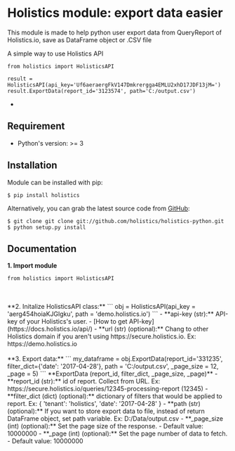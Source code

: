 Holistics module: export data easier
=========================
This module is made to help python user export data from QueryReport of Holistics.io, save as DataFrame object or .CSV file

A simple way to use Holistics API

```
from holistics import HolisticsAPI

result = HolisticsAPI(api_key='Uf6aeraergFkV147Dmkrergga4EMLU2xhD17JDF13jM=')
result.ExportData(report_id='3123574', path='C:/output.csv')
```
-
Requirement
---------------
- Python's version: >= 3

Installation
---------------
Module can be installed with pip:
```
$ pip install holistics
```
Alternatively, you can grab the latest source code from [GitHub](https://github.com/holistics/holistics-python):
```
$ git clone git clone git://github.com/holistics/holistics-python.git
$ python setup.py install
```

Documentation
---------------
**1. Import module**
```
from holistics import HolisticsAPI
```
<br/>
<br/>
**2. Initalize HolisticsAPI class:**
```
obj = HolisticsAPI(api_key = 'aerg454hoiaKJGlgku', path = 'demo.holistics.io')
```
- **api-key (str):** API-key of your Holistics's user. 
    - [How to get API-key](https://docs.holistics.io/api/)
- **url (str) (optional):** Chang to other Holistics domain if you aren't using https://secure.holistics.io.  
    Ex: https://demo.holistics.io   
<br/>
<br/>
**3. Export data:**
```
my_dataframe = obj.ExportData(report_id='331235', filter_dict={'date': '2017-04-28'}, 
                              path = 'C:/output.csv', _page_size = 12, _page = 5)
```
**ExportData (report_id, filter_dict, _page_size, _page)**
- **report_id (str):** id of report. Collect from URL.  
    Ex: https://secure.holistics.io/queries/12345-processing-report (12345)
- **filter_dict (dict) (optional):** dictionary of filters that would be applied to report.  
    Ex: {
        'tenant': 'holistics',
        'date': '2017-04-28'
    }
- **path (str) (optional):** If you want to store export data to file, instead of return DataFrame object, set path variable.  
    Ex: D:/Data/output.csv
- **_page_size (int) (optional):** Set the page size of the response.  
  - Default value: 10000000
- **_page (int) (optional):** Set the page number of data to fetch.  
   - Default value: 10000000

